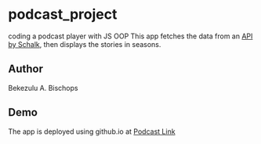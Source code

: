 # podcast_project
coding a podcast player with JS OOP
This app fetches the data from an [API by Schalk](https://github.com/schalkventer/example-podcast-api), then displays the stories in seasons.

## Author
Bekezulu A. Bischops

## Demo
The app is deployed using github.io at [Podcast Link](https://baebischops.github.io/podcast_project/)
